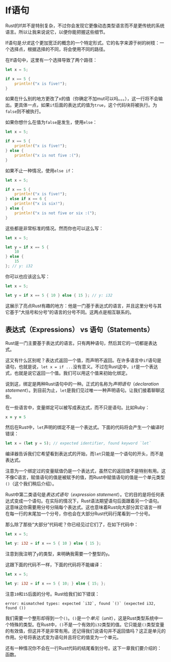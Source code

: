 # If语句

Rust的If并不是特别复杂，不过你会发现它更像动态类型语言而不是更传统的系统语言。所以让我来说说它，以便你能把握这些细节。

If语句是*分支*这个更加宽泛的概念的一个特定形式。它的名字来源于树的树枝：一个选择点，根据选择的不同，将会使用不同的路径。

在If语句中，这里有一个选择导致了两个路径：
```rust
let x = 5;

if x == 5 {
    println!("x is five!");
}
```
如果在什么别的地方更改了x的值（你确定不加mut可以吗。。。），这一行将不会输出。更具体一点，如果`if`后面的表达式的值为`true`，这个代码块将被执行。为`false`则不被执行。

如果你想什么在值为`false`是发生，使用`else`：
```rust
let x = 5;

if x == 5 {
    println!("x is five!");
} else {
    println!("x is not five :(");
}
```
如果不止一种情况，使用`else if`：
```rust
let x = 5;

if x == 5 {
    println!("x is five!");
} else if x == 6 {
    println!("x is six!");
} else {
    println!("x is not five or six :(");
}
```
这些都是非常标准的情况。然而你也可以这么写：
```rust
let x = 5;

let y = if x == 5 {
    10
} else {
    15
}; // y: i32
```
你可以也应该这么写：
```rust
let x = 5;

let y = if x == 5 { 10 } else { 15 }; // y: i32
```
这展示了亮点Rust有趣的地方：他是一门基于表达式的语言，并且这里分号与其它基于“大括号和分号”的语言的分号不同。这两点是相互联系的。

## 表达式（Expressions） vs 语句（Statements）
Rust是一门主要基于表达式的语言。只有两种语句，然后其它的一切都是表达式。

这又有什么区别呢？表达式返回一个值，而声明不返回。在许多语言中`if`语句是语句，也就是说，`let x = if ...`没有意义。不过在Rust这中，`if`是一个表达式，也就是说它返回一个值。我们可以用这个值来初始化绑定。

说到这，绑定是两种Rust语句中的一种。正式的名称为*声明语句*（*declaration statement*）。到目前为止，`let`是我们见过唯一一种声明语句。让我们接着聊聊这些。

在一些语言中，变量绑定可以被写成表达式，而不只是语句。比如Ruby：
```ruby
x = y = 5
```
然后在Rust中，`let`声明的绑定不是一个表达式。下面的代码将会产生一个编译时错误：
```rust
let x = (let y = 5); // expected identifier, found keyword `let`
```
编译器告诉我们它希望看到表达式的开始，而`let`只能是一个语句的开头，而不是表达式。

注意为一个绑定过的变量赋值仍是一个表达式，虽然它的返回值不是特别有用。这不像C语言，赋值语句的值是被赋予的值，而Rust中赋值语句的值是一个单元类型`()`（这个我们稍后介绍）。

Rust中第二类语句是*表达式语句*（*expression statement*）。它的目的是将任何表达式变成一个语句。在实际的情况下，Rust语法期望语句后面跟着另一个语句。这意味这你需要用分号分隔每个表达式。这也意味着Rust向大部分其它语言一样在每一行的末尾加一个分号，你也会在大部分Rust代码行尾看到一个分号。

那么除了那些“大部分”代码呢？你已经见过它们了，在如下代码中：
```rust
let x = 5;

let y: i32 = if x == 5 { 10 } else { 15 };
```
注意到我注明了`y`的类型，来明确我需要一个整型的`y`。

这跟下面的代码不一样，下面的代码将不能编译：
```rust
let x = 5;

let y: i32 = if x == 5 { 10; } else { 15; };
```
注意`10`和`15`后面的分号。Rust给我们如下错误：
```
error: mismatched types: expected `i32`, found `()` (expected i32, found ())
```
我们需要一个整形却得到一个`()`。`()`是一个*单元*（*unit*），这是Rust类型系统中一个特殊的类型。在Rust中，`()`不是一个有效的`i32`类型的值。它只能是`()`类型变量的有效值，但这并不是非常有用。还记得我们说语句并不返回值吗？这正是单元的作用。分号将表达式变为语句并且将它的值变为一个单元。

还有一种情况你不会在一行Rust代码的结尾看到分号。这下一章我们要介绍的：函数。
